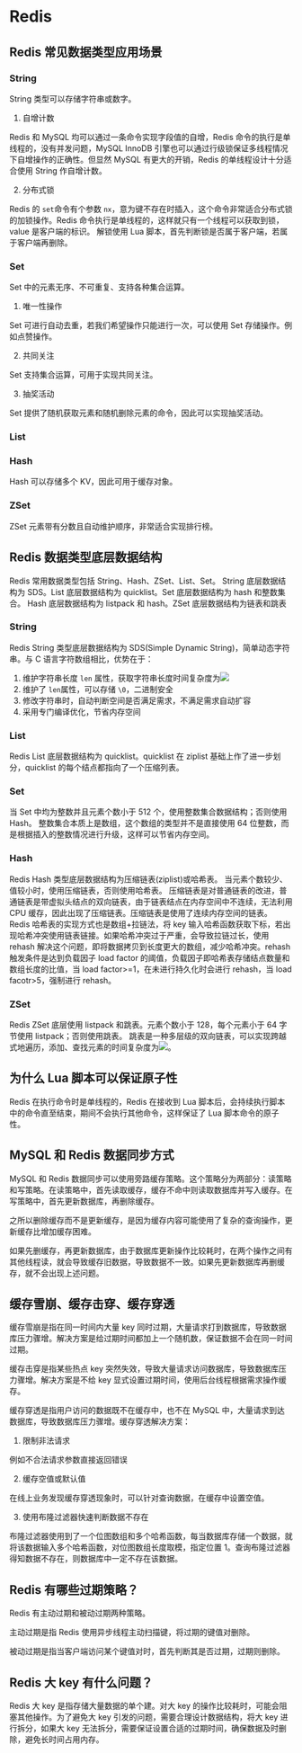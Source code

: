 # Redis

## Redis 常见数据类型应用场景

### String

String 类型可以存储字符串或数字。

1. 自增计数

Redis 和 MySQL 均可以通过一条命令实现字段值的自增，Redis 命令的执行是单线程的，没有并发问题，MySQL InnoDB 引擎也可以通过行级锁保证多线程情况下自增操作的正确性。但显然 MySQL 有更大的开销，Redis 的单线程设计十分适合使用 String 作自增计数。

2. 分布式锁

Redis 的 `set`命令有个参数 `nx`，意为键不存在时插入，这个命令非常适合分布式锁的加锁操作。Redis 命令执行是单线程的，这样就只有一个线程可以获取到锁，value 是客户端的标识。
解锁使用 Lua 脚本，首先判断锁是否属于客户端，若属于客户端再删除。

### Set

Set 中的元素无序、不可重复、支持各种集合运算。

1. 唯一性操作

Set 可进行自动去重，若我们希望操作只能进行一次，可以使用 Set 存储操作。例如点赞操作。

2. 共同关注

Set 支持集合运算，可用于实现共同关注。

3. 抽奖活动

Set 提供了随机获取元素和随机删除元素的命令，因此可以实现抽奖活动。

### List

### Hash

Hash 可以存储多个 KV，因此可用于缓存对象。

### ZSet

ZSet 元素带有分数且自动维护顺序，非常适合实现排行榜。

## Redis 数据类型底层数据结构

Redis 常用数据类型包括 String、Hash、ZSet、List、Set。
String 底层数据结构为 SDS。List 底层数据结构为 quicklist。Set 底层数据结构为 hash 和整数集合。 Hash 底层数据结构为 listpack 和 hash。ZSet 底层数据结构为链表和跳表

### String

Redis String 类型底层数据结构为 SDS(Simple Dynamic String)，简单动态字符串。与 C 语言字符数组相比，优势在于：

1. 维护字符串长度 `len` 属性，获取字符串长度时间复杂度为![](https://cdn.nlark.com/yuque/__latex/a2006f1ac61cb1902beacb3e29fff089.svg#card=math&code=O%281%29&id=GaSSd)
2. 维护了 `len`属性，可以存储 `\0`，二进制安全
3. 修改字符串时，自动判断空间是否满足需求，不满足需求自动扩容
4. 采用专门编译优化，节省内存空间

### List

Redis List 底层数据结构为 quicklist。quicklist 在 ziplist 基础上作了进一步划分，quicklist 的每个结点都指向了一个压缩列表。

### Set

当 Set 中均为整数并且元素个数小于 512 个，使用整数集合数据结构；否则使用 Hash。
整数集合本质上是数组，这个数组的类型并不是直接使用 64 位整数，而是根据插入的整数情况进行升级，这样可以节省内存空间。

### Hash

Redis Hash 类型底层数据结构为压缩链表(ziplist)或哈希表。
当元素个数较少、值较小时，使用压缩链表，否则使用哈希表。
压缩链表是对普通链表的改进，普通链表是带虚拟头结点的双向链表，由于链表结点在内存空间中不连续，无法利用 CPU 缓存，因此出现了压缩链表。压缩链表是使用了连续内存空间的链表。
Redis 哈希表的实现方式也是数组+拉链法，将 key 输入哈希函数获取下标，若出现哈希冲突使用链表链接。如果哈希冲突过于严重，会导致拉链过长，使用 rehash 解决这个问题，即将数据拷贝到长度更大的数组，减少哈希冲突。rehash 触发条件是达到负载因子 load factor 的阈值，负载因子即哈希表存储结点数量和数组长度的比值，当 load factor>=1，在未进行持久化时会进行 rehash，当 load facotr>5，强制进行 rehash。

### ZSet

Redis ZSet 底层使用 listpack 和跳表。元素个数小于 128，每个元素小于 64 字节使用 listpack；否则使用跳表。
跳表是一种多层级的双向链表，可以实现跨越式地遍历，添加、查找元素的时间复杂度为![](https://cdn.nlark.com/yuque/__latex/e8e0b4fcb6a9f3b41f64de387815a50b.svg#card=math&code=log%28n%29&id=rVArk)。

## 为什么 Lua 脚本可以保证原子性

Redis 在执行命令时是单线程的，Redis 在接收到 Lua 脚本后，会持续执行脚本中的命令直至结束，期间不会执行其他命令，这样保证了 Lua 脚本命令的原子性。

## MySQL 和 Redis 数据同步方式

MySQL 和 Redis 数据同步可以使用旁路缓存策略。这个策略分为两部分：读策略和写策略。在读策略中，首先读取缓存，缓存不命中则读取数据库并写入缓存。在写策略中，首先更新数据库，再删除缓存。

之所以删除缓存而不是更新缓存，是因为缓存内容可能使用了复杂的查询操作，更新缓存比增加缓存困难。

如果先删缓存，再更新数据库，由于数据库更新操作比较耗时，在两个操作之间有其他线程读，就会导致缓存旧数据，导致数据不一致。如果先更新数据库再删缓存，就不会出现上述问题。

## 缓存雪崩、缓存击穿、缓存穿透

缓存雪崩是指在同一时间内大量 key 同时过期，大量请求打到数据库，导致数据库压力骤增。解决方案是给过期时间都加上一个随机数，保证数据不会在同一时间过期。

缓存击穿是指某些热点 key 突然失效，导致大量请求访问数据库，导致数据库压力骤增。解决方案是不给 key 显式设置过期时间，使用后台线程根据需求操作缓存。

缓存穿透是指用户访问的数据既不在缓存中，也不在 MySQL 中，大量请求到达数据库，导致数据库压力骤增。缓存穿透解决方案：

1. 限制非法请求

例如不合法请求参数直接返回错误

2. 缓存空值或默认值

在线上业务发现缓存穿透现象时，可以针对查询数据，在缓存中设置空值。

3. 使用布隆过滤器快速判断数据不存在

布隆过滤器使用到了一个位图数组和多个哈希函数，每当数据库存储一个数据，就将该数据输入多个哈希函数，对位图数组长度取模，指定位置 1。查询布隆过滤器得知数据不存在，则数据库中一定不存在该数据。

## Redis 有哪些过期策略？

Redis 有主动过期和被动过期两种策略。

主动过期是指 Redis 使用异步线程主动扫描键，将过期的键值对删除。

被动过期是指当客户端访问某个键值对时，首先判断其是否过期，过期则删除。

## Redis 大 key 有什么问题？

Redis 大 key 是指存储大量数据的单个建。对大 key 的操作比较耗时，可能会阻塞其他操作。为了避免大 key 引发的问题，需要合理设计数据结构，将大 key 进行拆分，如果大 key 无法拆分，需要保证设置合适的过期时间，确保数据及时删除，避免长时间占用内存。
